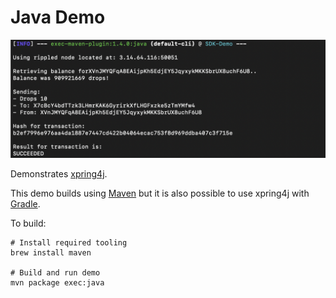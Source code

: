 # Java Demo

<img src="java-demo.png" alt="Screenshot of the Xpring SDK Demo"/>

Demonstrates [xpring4j](http://github.com/xpring-eng/xpring4j). 

This demo builds using [Maven](https://maven.apache.org/what-is-maven.html) but it is also possible to use xpring4j with [Gradle](https://gradle.org/).

To build:
```shell
# Install required tooling
brew install maven

# Build and run demo
mvn package exec:java
```
